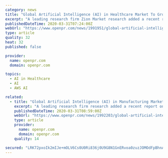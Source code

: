 ```yaml
---
category: news
title: "Global Artificial Intelligence (AI) in Healthcare Market To Grow And Surpass Around USD 17.8 Billion By 2025"
excerpt: "A leading research firm Zion Market research added a recent report on Global Artificial Intelligence AI in Healthcare Market Is Anticipated To Reach Around USD 17 8 Billion By 2025 to its research database The Artificial Intelligence AI in Healthcare"
publishedDateTime: 2020-03-31T07:24:00Z
webUrl: "https://www.openpr.com/news/1991951/global-artificial-intelligence-ai-in-healthcare-market"
type: article
quality: 32
heat: 32
published: false

provider:
  name: openpr.com
  domain: openpr.com

topics:
  - AI in Healthcare
  - AI
  - AWS AI

related:
  - title: "Global Artificial Intelligence (AI) in Manufacturing Market To Grow And Surpass Around USD 18.5 Billion By 2025"
    excerpt: "A leading research firm research added a recent report on Global Artificial Intelligence AI in Manufacturing Market Is Anticipated To Reach Around USD 18 5 Billion By 2025 to its research database The Artificial Intelligence AI in Manufacturing"
    publishedDateTime: 2020-03-31T08:59:00Z
    webUrl: "https://www.openpr.com/news/1992203/global-artificial-intelligence-ai-in-manufacturing-market"
    type: article
    provider:
      name: openpr.com
      domain: openpr.com
    quality: 14

secured: "LRK72pxoIk2mIJe+mOLV6Cs0U0Ri836j0U9G8N1GnERvoa0zuzJOMOdFpBhnA1VK2RKgFmDLp3IsUlxgwW9p4IL3BzqSOaby3yDYQsrDxVHOLknmF/RuOJyOcu04xsWWfibKAkH58Zik1xT5EWGfyjkVklmswV5KtTck28V3oJrGrdZe+jPJ/WSArWBJg2bcN8E5Q24eh9mrbZHMj1sg4LasmCgs6k0PaRBKnVfjHnQ0QwpkU6h8YzYV1PP1qDNOAEolRCLSf37p8D62i4FYUKQgqINUxCaCdd+DeI4/dpsXpCh415bQA8G/VJi9s2/S;fZzePoIKon3dj67ALS23ww=="
---
```


